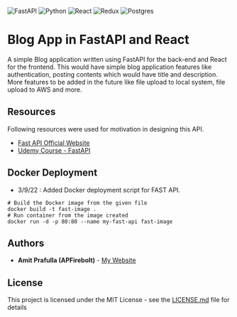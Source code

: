 ![FastAPI](https://img.shields.io/badge/FastAPI-005571?style=for-the-badge&logo=fastapi)
![Python](https://img.shields.io/badge/python-3670A0?style=for-the-badge&logo=python&logoColor=ffdd54)
![React](https://img.shields.io/badge/react-%2320232a.svg?style=for-the-badge&logo=react&logoColor=%2361DAFB)
![Redux](https://img.shields.io/badge/redux-%23593d88.svg?style=for-the-badge&logo=redux&logoColor=white)
![Postgres](https://img.shields.io/badge/postgres-%23316192.svg?style=for-the-badge&logo=postgresql&logoColor=white)


# Blog App in FastAPI and React

A simple Blog application written using FastAPI for the back-end and React for the frontend. This would have simple blog application features like authentication, posting contents which would have title and description. More features to be added in the future like file upload to local system, file upload to AWS and more.

## Resources

Following resources were used for motivation in designing this API.

- [Fast API Official Website](https://fastapi.tiangolo.com/)
- [Udemy Course - FastAPI](https://www.udemy.com/course/fastapi-the-complete-course/)

## Docker Deployment

- 3/9/22 : Added Docker deployment script for FAST API. 

```
# Build the Docker image from the given file
docker build -t fast-image .
# Run container from the image created
docker run -d -p 80:80 --name my-fast-api fast-image
```

## Authors

* **Amit Prafulla (APFirebolt)** - [My Website](https://apgiiit.com)

## License

This project is licensed under the MIT License - see the [LICENSE.md](LICENSE.md) file for details

